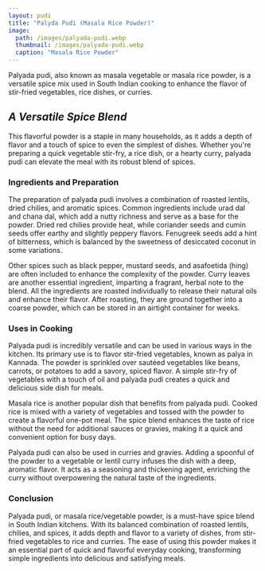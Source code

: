 ```yaml
---
layout: pudi
title: "Palyda Pudi (Masala Rice Powder)"
image:
  path: /images/palyada-pudi.webp
  thumbnail: /images/palyada-pudi.webp
  caption: "Masala Rice Powder"
---
```


Palyada pudi, also known as masala vegetable or masala rice powder, is a versatile spice mix used in South Indian cooking to enhance the flavor of stir-fried vegetables, rice dishes, or curries.

## _A Versatile Spice Blend_

This flavorful powder is a staple in many households, as it adds a depth of flavor and a touch of spice to even the simplest of dishes. Whether you're preparing a quick vegetable stir-fry, a rice dish, or a hearty curry, palyada pudi can elevate the meal with its robust blend of spices.

### Ingredients and Preparation

The preparation of palyada pudi involves a combination of roasted lentils, dried chilies, and aromatic spices. Common ingredients include urad dal and chana dal, which add a nutty richness and serve as a base for the powder. Dried red chilies provide heat, while coriander seeds and cumin seeds offer earthy and slightly peppery flavors. Fenugreek seeds add a hint of bitterness, which is balanced by the sweetness of desiccated coconut in some variations.

Other spices such as black pepper, mustard seeds, and asafoetida (hing) are often included to enhance the complexity of the powder. Curry leaves are another essential ingredient, imparting a fragrant, herbal note to the blend. All the ingredients are roasted individually to release their natural oils and enhance their flavor. After roasting, they are ground together into a coarse powder, which can be stored in an airtight container for weeks.

### Uses in Cooking

Palyada pudi is incredibly versatile and can be used in various ways in the kitchen. Its primary use is to flavor stir-fried vegetables, known as palya in Kannada. The powder is sprinkled over sautéed vegetables like beans, carrots, or potatoes to add a savory, spiced flavor. A simple stir-fry of vegetables with a touch of oil and palyada pudi creates a quick and delicious side dish for meals.

Masala rice is another popular dish that benefits from palyada pudi. Cooked rice is mixed with a variety of vegetables and tossed with the powder to create a flavorful one-pot meal. The spice blend enhances the taste of rice without the need for additional sauces or gravies, making it a quick and convenient option for busy days.

Palyada pudi can also be used in curries and gravies. Adding a spoonful of the powder to a vegetable or lentil curry infuses the dish with a deep, aromatic flavor. It acts as a seasoning and thickening agent, enriching the curry without overpowering the natural taste of the ingredients.

### Conclusion

Palyada pudi, or masala rice/vegetable powder, is a must-have spice blend in South Indian kitchens. With its balanced combination of roasted lentils, chilies, and spices, it adds depth and flavor to a variety of dishes, from stir-fried vegetables to rice and curries. The ease of using this powder makes it an essential part of quick and flavorful everyday cooking, transforming simple ingredients into delicious and satisfying meals.
